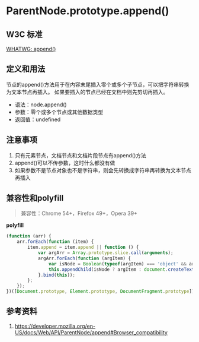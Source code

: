 # ParentNode.prototype.append()

## W3C 标准
[WHATWG: append()](https://dom.spec.whatwg.org/#dom-parentnode-append)

## 定义和用法
节点的append()方法用于在内容末尾插入零个或多个子节点，可以把字符串转换为文本节点再插入。
如果要插入的节点已经在文档中则先剪切再插入。

- 语法：node.append()
- 参数：零个或多个节点或其他数据类型
- 返回值：undefined

## 注意事项
1. 只有元素节点，文档节点和文档片段节点有append()方法
2. append()可以不传参数，这时什么都没有做
3. 如果参数不是节点对象也不是字符串，则会先转换成字符串再转换为文本节点再插入

## 兼容性和polyfill
> 兼容性：Chrome 54+，Firefox 49+，Opera 39+

**polyfill**
```javascript
(function (arr) {
    arr.forEach(function (item) {
        item.append = item.append || function () {
            var argArr = Array.prototype.slice.call(arguments);
            argArr.forEach(function (argItem) {
                var isNode = Boolean(typeof(argItem) === 'object' && argItem !== null && argItem.nodeType > 0);
                this.appendChild(isNode ? argItem : document.createTextNode(String(argItem)));
            }.bind(this));
        };
    });
})([Document.prototype, Element.prototype, DocumentFragment.prototype]);
```
## 参考资料
1. https://developer.mozilla.org/en-US/docs/Web/API/ParentNode/append#Browser_compatibility